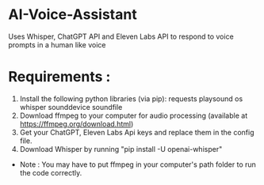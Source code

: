 # AI-Voice-Assistant
Uses Whisper, ChatGPT API and Eleven Labs API to respond to voice prompts in a human like voice

# Requirements :
1. Install the following python libraries (via pip):
  requests
  playsound
  os
  whisper
  sounddevice
  soundfile
2. Download ffmpeg to your computer for audio processing (available at https://ffmpeg.org/download.html)
3. Get your ChatGPT, Eleven Labs Api keys and replace them in the config file.
4. Download Whisper by running "pip install -U openai-whisper"

* Note : You may have to put ffmpeg in your computer's path folder to run the code correctly. 
